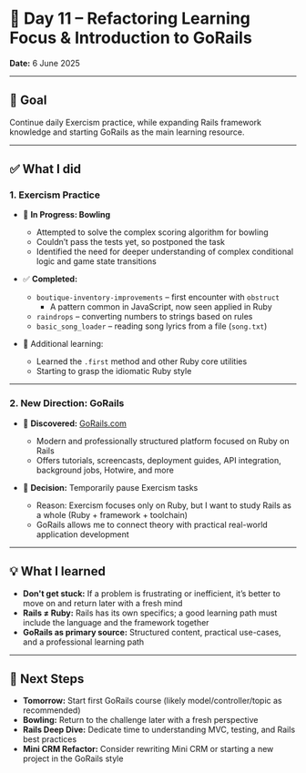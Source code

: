 # 🔄 Day 11 – Refactoring Learning Focus & Introduction to GoRails

**Date:** 6 June 2025

---

## 🎯 Goal

Continue daily Exercism practice, while expanding Rails framework knowledge and starting GoRails as the main learning resource.

---

## ✅ What I did

### 1. Exercism Practice

- 🔄 **In Progress: Bowling**
  - Attempted to solve the complex scoring algorithm for bowling
  - Couldn’t pass the tests yet, so postponed the task
  - Identified the need for deeper understanding of complex conditional logic and game state transitions

- ✅ **Completed:**
  - `boutique-inventory-improvements` – first encounter with `obstruct`
    - A pattern common in JavaScript, now seen applied in Ruby
  - `raindrops` – converting numbers to strings based on rules
  - `basic_song_loader` – reading song lyrics from a file (`song.txt`)

- 🧠 Additional learning:
  - Learned the `.first` method and other Ruby core utilities
  - Starting to grasp the idiomatic Ruby style

---

### 2. New Direction: GoRails

- 🧭 **Discovered:** [GoRails.com](https://gorails.com/)
  - Modern and professionally structured platform focused on Ruby on Rails
  - Offers tutorials, screencasts, deployment guides, API integration, background jobs, Hotwire, and more

- 🛑 **Decision:** Temporarily pause Exercism tasks
  - Reason: Exercism focuses only on Ruby, but I want to study Rails as a whole (Ruby + framework + toolchain)
  - GoRails allows me to connect theory with practical real-world application development

---

## 💡 What I learned

- **Don't get stuck:** If a problem is frustrating or inefficient, it’s better to move on and return later with a fresh mind
- **Rails ≠ Ruby:** Rails has its own specifics; a good learning path must include the language and the framework together
- **GoRails as primary source:** Structured content, practical use-cases, and a professional learning path

---

## 🔭 Next Steps

- **Tomorrow:** Start first GoRails course (likely model/controller/topic as recommended)
- **Bowling:** Return to the challenge later with a fresh perspective
- **Rails Deep Dive:** Dedicate time to understanding MVC, testing, and Rails best practices
- **Mini CRM Refactor:** Consider rewriting Mini CRM or starting a new project in the GoRails style
